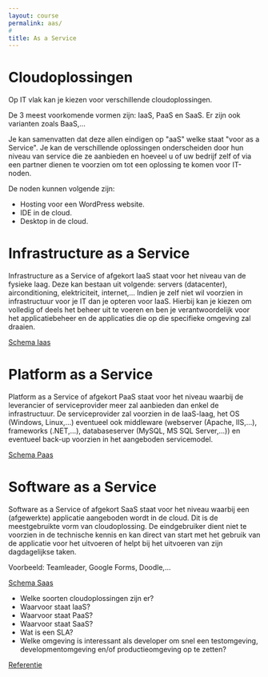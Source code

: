 ```yaml
---
layout: course
permalink: aas/
#
title: As a Service
---
```

# Cloudoplossingen

Op IT vlak kan je kiezen voor verschillende cloudoplossingen.

De 3 meest voorkomende vormen zijn: IaaS, PaaS en SaaS.
Er zijn ook varianten zoals BaaS,...

Je kan samenvatten dat deze allen eindigen op "aaS" welke staat "voor as a Service".
Je kan de verschillende oplossingen onderscheiden door hun niveau van service die ze aanbieden en hoeveel u of uw bedrijf zelf of via een partner dienen te voorzien om tot een oplossing te komen voor IT-noden.

De noden kunnen volgende zijn:
- Hosting voor een WordPress website.
- IDE in de cloud.
- Desktop in de cloud.

# Infrastructure as a Service

Infrastructure as a Service of afgekort IaaS staat voor het niveau van de fysieke laag.
Deze kan bestaan uit volgende: servers (datacenter), airconditioning, elektriciteit, internet,...
Indien je zelf niet wil voorzien in infrastructuur voor je IT dan je opteren voor IaaS.
Hierbij kan je kiezen om volledig of deels het beheer uit te voeren en ben je verantwoordelijk voor het applicatiebeheer en de applicaties die op die specifieke omgeving zal draaien.

[Schema Iaas](https://media.licdn.com/mpr/mpr/AAEAAQAAAAAAAA0vAAAAJDM2ODBiNzMzLWVhYmQtNGU0Yy1iMjg5LTU5MDM2MjliZTY3Zg.jpg)

# Platform as a Service

Platform as a Service of afgekort PaaS staat voor het niveau waarbij de leverancier of serviceprovider meer zal aanbieden dan enkel de infrastructuur. De serviceprovider zal voorzien in de IaaS-laag, het OS (Windows, Linux,...) eventueel ook middleware (webserver (Apache, IIS,...), frameworks (.NET,...), databaseserver (MySQL, MS SQL Server,...)) en eventueel back-up voorzien in het aangeboden servicemodel.

[Schema Paas](https://media.licdn.com/mpr/mpr/AAEAAQAAAAAAAA2CAAAAJGExYzYzOTk2LTUzMjQtNGFiMS1iZWE2LTVmMzAzMGNmMDZjOQ.jpg)

# Software as a Service

Software as a Service of afgekort SaaS staat voor het niveau waarbij een (afgewerkte) applicatie aangeboden wordt in de cloud. Dit is de meestgebruikte vorm van cloudoplossing.
De eindgebruiker dient niet te voorzien in de technische kennis en kan direct van start met het gebruik van de applicatie voor het uitvoeren of helpt bij het uitvoeren van zijn dagdagelijkse taken.

Voorbeeld: Teamleader, Google Forms, Doodle,...

[Schema Saas](https://media.licdn.com/mpr/mpr/AAEAAQAAAAAAAA2yAAAAJGZmOWM0NmNmLWIyNzctNDMyYy1hZDVmLWZkNTRiZDdmNGYxNg.jpg)


- Welke soorten cloudoplossingen zijn er?
- Waarvoor staat IaaS?
- Waarvoor staat PaaS?
- Waarvoor staat SaaS?
- Wat is een SLA?
- Welke omgeving is interessant als developer om snel een testomgeving, developmentomgeving en/of productieomgeving op te zetten?


[Referentie](https://www.combell.com/nl/blog/iaas-paas-saas-bent-baas/)
